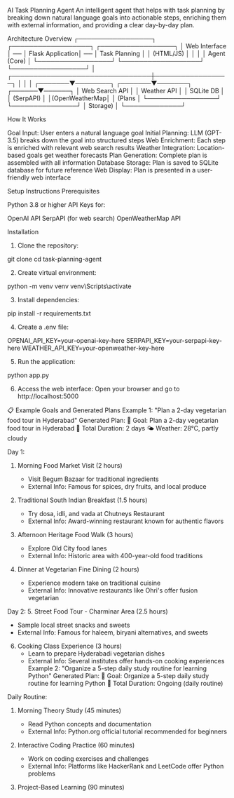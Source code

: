 AI Task Planning Agent
An intelligent agent that helps with task planning by breaking down natural language goals into actionable steps, enriching them with external information, and providing a clear day-by-day plan.

Architecture Overview
┌─────────────────┐    ┌──────────────────┐    ┌─────────────────┐
│   Web Interface │ ── │ Flask Application│ ── │ Task Planning   │
│   (HTML/JS)     │    │                  │    │ Agent (Core)    │
└─────────────────┘    └──────────────────┘    └─────────────────┘
                                                         │
                        ┌────────────────────────────────┼─────────────────┐
                        │                                │                 │
                ┌───────▼────────┐              ┌───────▼───────┐  ┌──────▼──────┐
                │ Web Search API │              │ Weather API   │  │ SQLite DB   │
                │  (SerpAPI)     │              │(OpenWeatherMap│  │ (Plans      │
                └────────────────┘              └───────────────┘  │ Storage)    │
                                                                   └─────────────┘

How It Works

Goal Input: User enters a natural language goal
Initial Planning: LLM (GPT-3.5) breaks down the goal into structured steps
Web Enrichment: Each step is enriched with relevant web search results
Weather Integration: Location-based goals get weather forecasts
Plan Generation: Complete plan is assembled with all information
Database Storage: Plan is saved to SQLite database for future reference
Web Display: Plan is presented in a user-friendly web interface

Setup Instructions
Prerequisites

Python 3.8 or higher
API Keys for:

OpenAI API
SerpAPI (for web search)
OpenWeatherMap API



Installation

1) Clone the repository:

git clone <your-repo-url>
cd task-planning-agent

2) Create virtual environment:

python -m venv venv
venv\Scripts\activate

3) Install dependencies:

pip install -r requirements.txt

4) Create a .env file:

OPENAI_API_KEY=your-openai-key-here
SERPAPI_KEY=your-serpapi-key-here
WEATHER_API_KEY=your-openweather-key-here

5) Run the application:

python app.py

6) Access the web interface: Open your browser and go to 
http://localhost:5000


📋 Example Goals and Generated Plans
Example 1: "Plan a 2-day vegetarian food tour in Hyderabad"
Generated Plan:
🎯 Goal: Plan a 2-day vegetarian food tour in Hyderabad
📅 Total Duration: 2 days
🌤️ Weather: 28°C, partly cloudy

Day 1:
1. Morning Food Market Visit (2 hours)
   - Visit Begum Bazaar for traditional ingredients
   - External Info: Famous for spices, dry fruits, and local produce
   
2. Traditional South Indian Breakfast (1.5 hours)
   - Try dosa, idli, and vada at Chutneys Restaurant
   - External Info: Award-winning restaurant known for authentic flavors

3. Afternoon Heritage Food Walk (3 hours)
   - Explore Old City food lanes
   - External Info: Historic area with 400-year-old food traditions

4. Dinner at Vegetarian Fine Dining (2 hours)
   - Experience modern take on traditional cuisine
   - External Info: Innovative restaurants like Ohri's offer fusion vegetarian

Day 2:
5. Street Food Tour - Charminar Area (2.5 hours)
   - Sample local street snacks and sweets
   - External Info: Famous for haleem, biryani alternatives, and sweets

6. Cooking Class Experience (3 hours)
   - Learn to prepare Hyderabadi vegetarian dishes
   - External Info: Several institutes offer hands-on cooking experiences
Example 2: "Organize a 5-step daily study routine for learning Python"
Generated Plan:
🎯 Goal: Organize a 5-step daily study routine for learning Python
📅 Total Duration: Ongoing (daily routine)

Daily Routine:
1. Morning Theory Study (45 minutes)
   - Read Python concepts and documentation
   - External Info: Python.org official tutorial recommended for beginners
   
2. Interactive Coding Practice (60 minutes)
   - Work on coding exercises and challenges
   - External Info: Platforms like HackerRank and LeetCode offer Python problems

3. Project-Based Learning (90 minutes)